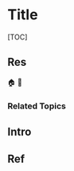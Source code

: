 # Title

[TOC]



## Res
🏠 
🚧 


### Related Topics



## Intro



## Ref
[iphone-11-pro-max-teardown | Tech Insights]: https://www.techinsights.com/blog/apple-iphone-11-pro-max-teardown
